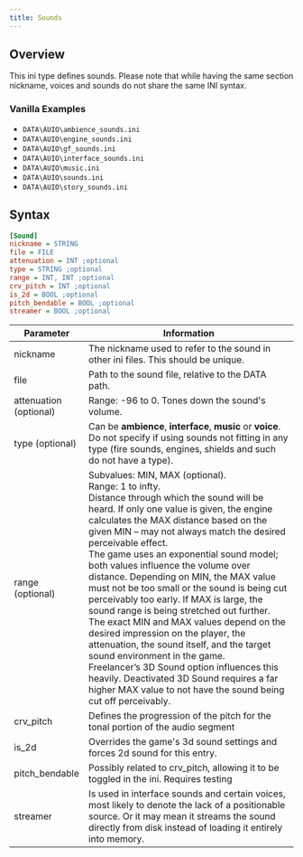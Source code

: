 ```yaml
---
title: Sounds
---
```


## Overview

This ini type defines sounds. Please note that while having the same section nickname, voices and sounds do not share the same INI syntax.

### Vanilla Examples

- `DATA\AUIO\ambience_sounds.ini`
- `DATA\AUIO\engine_sounds.ini`
- `DATA\AUIO\gf_sounds.ini`
- `DATA\AUIO\interface_sounds.ini`
- `DATA\AUIO\music.ini`
- `DATA\AUIO\sounds.ini`
- `DATA\AUIO\story_sounds.ini`

## Syntax

```ini
[Sound]
nickname = STRING
file = FILE
attenuation = INT ;optional
type = STRING ;optional
range = INT, INT ;optional
crv_pitch = INT ;optional
is_2d = BOOL ;optional
pitch_bendable = BOOL ;optional
streamer = BOOL ;optional
```

| Parameter              | Information                                                                                                                                                                                                                                                                                                                                                                                                                                                                                                                                                                                                                                                                                                                                                                                                                                                      |
| ---------------------- | ---------------------------------------------------------------------------------------------------------------------------------------------------------------------------------------------------------------------------------------------------------------------------------------------------------------------------------------------------------------------------------------------------------------------------------------------------------------------------------------------------------------------------------------------------------------------------------------------------------------------------------------------------------------------------------------------------------------------------------------------------------------------------------------------------------------------------------------------------------------- |
| nickname               | The nickname used to refer to the sound in other ini files. This should be unique.                                                                                                                                                                                                                                                                                                                                                                                                                                                                                                                                                                                                                                                                                                                                                                               |
| file                   | Path to the sound file, relative to the DATA path.                                                                                                                                                                                                                                                                                                                                                                                                                                                                                                                                                                                                                                                                                                                                                                                                               |
| attenuation (optional) | Range: -96 to 0. Tones down the sound's volume.                                                                                                                                                                                                                                                                                                                                                                                                                                                                                                                                                                                                                                                                                                                                                                                                                  |
| type (optional)        | Can be **ambience**, **interface**, **music** or **voice**. Do not specify if using sounds not fitting in any type (fire sounds, engines, shields and such do not have a type).                                                                                                                                                                                                                                                                                                                                                                                                                                                                                                                                                                                                                                                                                  |
| range (optional)       | Subvalues: MIN, MAX (optional).<br/>Range: 1 to infty.<br/>Distance through which the sound will be heard. If only one value is given, the engine calculates the MAX distance based on the given MIN – may not always match the desired perceivable effect.<br/>The game uses an exponential sound model; both values influence the volume over distance. Depending on MIN, the MAX value must not be too small or the sound is being cut perceivably too early. If MAX is large, the sound range is being stretched out further. The exact MIN and MAX values depend on the desired impression on the player, the attenuation, the sound itself, and the target sound environment in the game. <br/>Freelancer’s 3D Sound option influences this heavily. Deactivated 3D Sound requires a far higher MAX value to not have the sound being cut off perceivably. |
| crv_pitch              | Defines the progression of the pitch for the tonal portion of the audio segment                                                                                                                                                                                                                                                                                                                                                                                                                                                                                                                                                                                                                                                                                                                                                                                  |
| is_2d                  | Overrides the game's 3d sound settings and forces 2d sound for this entry.                                                                                                                                                                                                                                                                                                                                                                                                                                                                                                                                                                                                                                                                                                                                                                                       |
| pitch_bendable         | Possibly related to crv_pitch, allowing it to be toggled in the ini. Requires testing                                                                                                                                                                                                                                                                                                                                                                                                                                                                                                                                                                                                                                                                                                                                                                            |
| streamer               | Is used in interface sounds and certain voices, most likely to denote the lack of a positionable source. Or it may mean it streams the sound directly from disk instead of loading it entirely into memory.                                                                                                                                                                                                                                                                                                                                                                                                                                                                                                                                                                                                                                                      |
